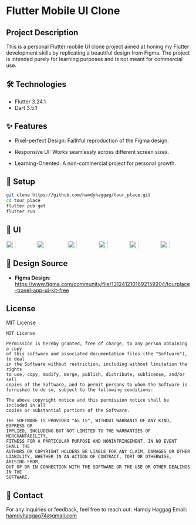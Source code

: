 # Flutter Mobile UI Clone

## Project Description
This is a personal Flutter mobile UI clone project aimed at honing my Flutter development skills by replicating a beautiful design from Figma. The project is intended purely for learning purposes and is not meant for commercial use.

## 🛠️ Technologies
- Flutter 3.24.1
- Dart 3.5.1

## ✨ Features
- Pixel-perfect Design: Faithful reproduction of the Figma design.

- Responsive UI: Works seamlessly across different screen sizes.

- Learning-Oriented: A non-commercial project for personal growth.

## 🚀 Setup
```bash
git clone https://github.com/hamdyhaggag/tour_place.git
cd tour_place
flutter pub get
flutter run
```

## 📱 UI

<div style="display: flex; justify-content: space-between;">
  
<img src="https://github.com/user-attachments/assets/06574819-c020-4064-9e43-5503548f9fb9" width="30%" />
<img src="https://github.com/user-attachments/assets/8f67e575-720b-4c4a-bcb1-87d42bae7269" width="30%" />
<img src="https://github.com/user-attachments/assets/ae04e249-ef0f-4b14-8e41-43b33f7f85b6" width="30%" />
<img src="https://github.com/user-attachments/assets/b9fb98b2-bf88-4c12-94c0-a60547b004a2" width="30%" />
<img src="https://github.com/user-attachments/assets/767d7a1d-3161-4a21-be82-40e8987bad0d" width="30%" />
<img src="https://github.com/user-attachments/assets/faf1431b-17bd-4b2f-b34f-4bc5c938d825" width="30%" />


</div>

## 🎨 Design Source
- **Figma Design**: https://www.figma.com/community/file/1312412101692159204/tourplace-travel-app-ui-kit-free

## License
MIT License
```
MIT License

Permission is hereby granted, free of charge, to any person obtaining a copy
of this software and associated documentation files (the "Software"), to deal
in the Software without restriction, including without limitation the rights
to use, copy, modify, merge, publish, distribute, sublicense, and/or sell
copies of the Software, and to permit persons to whom the Software is
furnished to do so, subject to the following conditions:

The above copyright notice and this permission notice shall be included in all
copies or substantial portions of the Software.

THE SOFTWARE IS PROVIDED "AS IS", WITHOUT WARRANTY OF ANY KIND, EXPRESS OR
IMPLIED, INCLUDING BUT NOT LIMITED TO THE WARRANTIES OF MERCHANTABILITY,
FITNESS FOR A PARTICULAR PURPOSE AND NONINFRINGEMENT. IN NO EVENT SHALL THE
AUTHORS OR COPYRIGHT HOLDERS BE LIABLE FOR ANY CLAIM, DAMAGES OR OTHER
LIABILITY, WHETHER IN AN ACTION OF CONTRACT, TORT OR OTHERWISE, ARISING FROM,
OUT OF OR IN CONNECTION WITH THE SOFTWARE OR THE USE OR OTHER DEALINGS IN THE
SOFTWARE.
```


## 📧 Contact
For any inquiries or feedback, feel free to reach out:
Hamdy Haggag
Email: hamdyhaggag74@gmail.com
